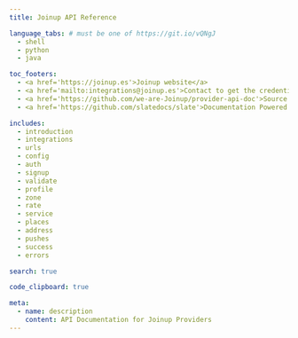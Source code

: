 ```yaml
---
title: Joinup API Reference

language_tabs: # must be one of https://git.io/vQNgJ
  - shell
  - python
  - java

toc_footers:
  - <a href='https://joinup.es'>Joinup website</a>
  - <a href='mailto:integrations@joinup.es'>Contact to get the credentials</a>
  - <a href='https://github.com/we-are-Joinup/provider-api-doc'>Source code of the documentation</a>
  - <a href='https://github.com/slatedocs/slate'>Documentation Powered by Slate</a>

includes:
  - introduction
  - integrations
  - urls
  - config
  - auth
  - signup
  - validate
  - profile
  - zone
  - rate
  - service
  - places
  - address
  - pushes
  - success
  - errors

search: true

code_clipboard: true

meta:
  - name: description
    content: API Documentation for Joinup Providers
---
```

